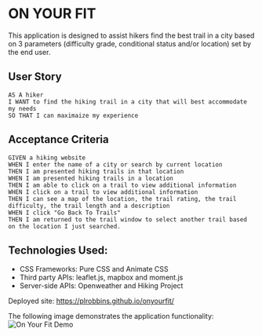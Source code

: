 # ON YOUR FIT
This application is designed to assist hikers find the best trail in a city based on 3 parameters (difficulty grade, conditional status and/or location) set by the end user.


## User Story
```
AS A hiker
I WANT to find the hiking trail in a city that will best accommodate my needs
SO THAT I can maximaize my experience
```

## Acceptance Criteria

```
GIVEN a hiking website
WHEN I enter the name of a city or search by current location
THEN I am presented hiking trails in that location
WHEN I am presented hiking trails in a location
THEN I am able to click on a trail to view additional information
WHEN I click on a trail to view additional information
THEN I can see a map of the location, the trail rating, the trail difficulty, the trail length and a description
WHEN I click "Go Back To Trails"
THEN I am returned to the trail window to select another trail based on the location I just searched. 
```
## Technologies Used: 
* CSS Frameworks: Pure CSS and Animate CSS
* Third party  APIs: leaflet.js, mapbox and moment.js
* Server-side APIs: Openweather and Hiking Project

Deployed site: https://plrobbins.github.io/onyourfit/

The following image demonstrates the application functionality:
![On Your Fit Demo](https://github.com/plrobbins/onyourfit/blob/master/assets/img/OnYourFit.png)